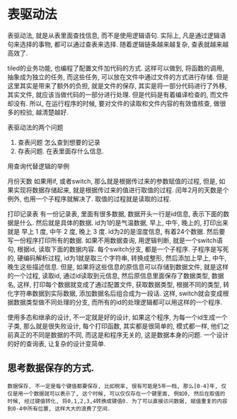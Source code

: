 # 表驱动法

表驱动法, 就是从表里面查找信息, 而不是使用逻辑语句. 实际上, 凡是通过逻辑语句来选择的事物, 都可以通过查表来选择. 随着逻辑链条越来越复杂, 查表就越来越高效了.

tiled的业务功能, 也编程了配置文件加代码的方式. 这样可以做到, 将函数的调用, 抽象成为独立的任务, 而这些任务, 可以放在文件中通过文件的方式进行存储. 但是这里其实是带来了额外的负担, 就是文件的保存, 其实是将一部分代码进行了外移, 其实文件, 就应该当做代码的一部分进行处理. 但是代码是有着编译检查的, 而文件却没有. 所以, 在运行程序的时候, 要对文件的读取和文件内容的有效值核查, 做很多的校验, 越清楚越好.

表驱动法的两个问题

1. 查表问题  怎么查到想要的记录
1. 存表问题. 在表里面存什么信息.

用查询代替逻辑的举例

月份天数
如果用if, 或者switch, 那么就是根据传过来的参数赋值的过程, 但是, 如果实现将数据存储起来, 就是根据传过来的值进行取值的过程. 闰年2月的天数是个例外, 也用一个子程序就解决了. 取值的过程就是读取的过程.


打印记录表
有一份记录表, 里面有很多数据, 数据开头一行是id信息, 表示下面的数据是什么. 然后就是具体的数据. id为1的是气温数据, 早上, 中午, 晚上的, 打印出来就是 早上 1 度, 中午 2 度, 晚上 3 度. id为2的是湿度信息, 有着24个数据. 然后要写一份程序打印所有的数据.
如果不用数据查询, 用逻辑判断, 就是一个switch语句, 根据id, 读取下面的数据内容.
每个switch分支, 都是一个子程序. 子程序是写死的, 硬编码解析过程, id为1就是取三个字符串, 转换成整形, 然后添加上早上, 中午, 晚生这些描述信息.
但是, 如果将这些信息的原信息可以存储到数据文件, 就是这样的一个过程, 读取id, 通过id读取到元信息, 然后原信息里面保存了数据类型, 数据名, 这样, 打印每个数据就变成了通过配置文件, 获取数据类型, 根据不同的类型, 转化字符串数据到实际数据, 添加数据名后组合成为一段话. 这样, switch就会变成根据数据类型做不同处理的分支, 而所有的id的处理逻辑都可以用这样的一个程序.

使用多态和继承的设计, 不一定就是好的设计, 如果这个程序, 为每一个id生成一个子类, 那么就是很失败设计, 每个打印函数, 其实都是很简单的, 模式都一样, 他们之前真正的不同是数据的不同, 而这是和程序无关的, 这是数据本身的问题. 一个设计的好的查询表, 让复杂的设计变简单.

## 思考数据保存的方式.

    数据保存, 不一定是每个键值都要保存, 比如税率, 很有可能是5年一档, 那么[0-4]年, 仅仅是用一个数据就可以表示了, 这个时候, 可以仅仅存在一个键里面, 例如0, 然后在取值的时候, 经过键值转化, 将0,1,2,3,4转换成键值0. 为了可以直接访问数据, 赋值重复的内容到0-4中所有位置, 这样大大的浪费了空间.





